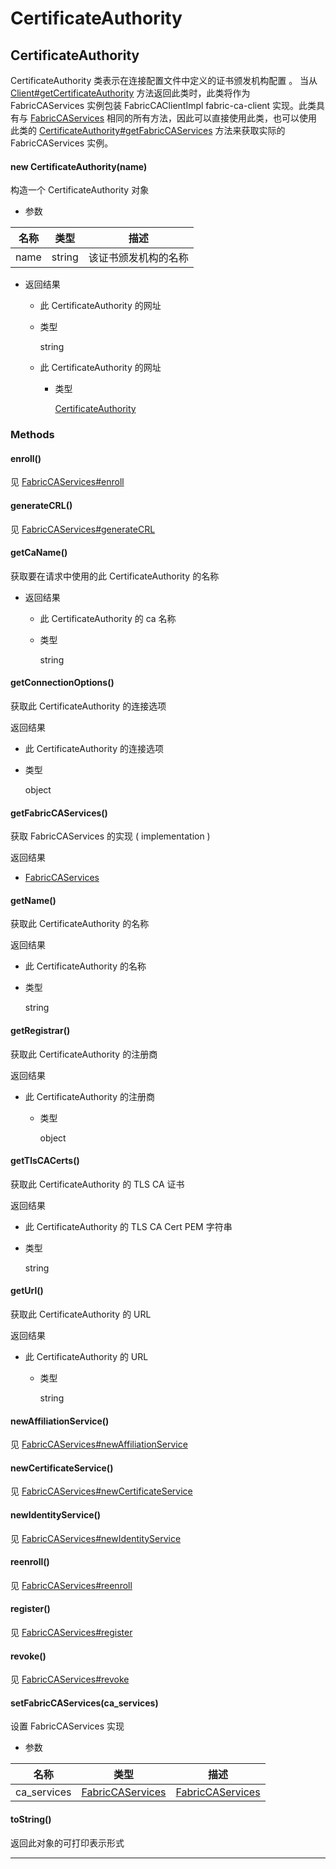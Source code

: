 <!--
 * @Author: LongZhiQiu
 * @Date: 2020-02-06 22:45:23
 * @Version: Do not edit
 * @Description: file content
 * @LastEditors: LongZhiQiu
 * @LastEditTime: 2020-02-13 18:02:44
 * @Auditor: LongZhiQiu
 -->
# CertificateAuthority

## CertificateAuthority

CertificateAuthority 类表示在连接配置文件中定义的证书颁发机构配置 。 当从 [Client#getCertificateAuthority](https://hyperledger.github.io/fabric-sdk-node/release-1.4/Client.html#getCertificateAuthority) 方法返回此类时，此类将作为 FabricCAServices 实例包装 FabricCAClientImpl fabric-ca-client 实现。此类具有与 [FabricCAServices](https://hyperledger.github.io/fabric-sdk-node/release-1.4/FabricCAServices.html) 相同的所有方法，因此可以直接使用此类，也可以使用此类的 [CertificateAuthority#getFabricCAServices](https://hyperledger.github.io/fabric-sdk-node/release-1.4/CertificateAuthority.html#getFabricCAServices) 方法来获取实际的 FabricCAServices 实例。

#### new CertificateAuthority(name)

构造一个 CertificateAuthority 对象

- 参数

| 名称 | 类型   | 描述                 |
| ---- | ------ | -------------------- |
| name | string | 该证书颁发机构的名称 |

- 返回结果

  - 此 CertificateAuthority 的网址

  - 类型

    string

  - 此 CertificateAuthority 的网址

    - 类型

      [CertificateAuthority](https://hyperledger.github.io/fabric-sdk-node/release-1.4/CertificateAuthority.html)

### Methods

#### enroll()

见 [FabricCAServices#enroll](https://hyperledger.github.io/fabric-sdk-node/release-1.4/FabricCAServices.html#enroll)

#### generateCRL()

见 [FabricCAServices#generateCRL](https://hyperledger.github.io/fabric-sdk-node/release-1.4/FabricCAServices.html#generateCRL)

#### getCaName()

获取要在请求中使用的此 CertificateAuthority 的名称

- 返回结果

  - 此 CertificateAuthority 的 ca 名称

  - 类型

    string

#### getConnectionOptions()

获取此 CertificateAuthority 的连接选项

返回结果

- 此 CertificateAuthority 的连接选项

- 类型

  object

#### getFabricCAServices()

获取 FabricCAServices 的实现 ( implementation )

返回结果

- [FabricCAServices](https://hyperledger.github.io/fabric-sdk-node/release-1.4/FabricCAServices.html)

#### getName()

获取此 CertificateAuthority 的名称

返回结果

- 此 CertificateAuthority 的名称

- 类型

  string

#### getRegistrar()

获取此 CertificateAuthority 的注册商

返回结果

- 此 CertificateAuthority 的注册商

  - 类型

    object

#### getTlsCACerts()

获取此 CertificateAuthority 的 TLS CA 证书

返回结果

- 此 CertificateAuthority 的 TLS CA Cert PEM 字符串

- 类型

  string

#### getUrl()

获取此 CertificateAuthority 的 URL

返回结果

- 此 CertificateAuthority 的 URL

  - 类型

    string

#### newAffiliationService()

见 [FabricCAServices#newAffiliationService](https://hyperledger.github.io/fabric-sdk-node/release-1.4/FabricCAServices.html#newAffiliationService)

#### newCertificateService()

见 [FabricCAServices#newCertificateService](https://hyperledger.github.io/fabric-sdk-node/release-1.4/FabricCAServices.html#newCertificateService)

#### newIdentityService()

见 [FabricCAServices#newIdentityService](https://hyperledger.github.io/fabric-sdk-node/release-1.4/FabricCAServices.html#newIdentityService)

#### reenroll()

见 [FabricCAServices#reenroll](https://hyperledger.github.io/fabric-sdk-node/release-1.4/FabricCAServices.html#reenroll)

#### register()

见 [FabricCAServices#register](https://hyperledger.github.io/fabric-sdk-node/release-1.4/FabricCAServices.html#register)

#### revoke()

见 [FabricCAServices#revoke](https://hyperledger.github.io/fabric-sdk-node/release-1.4/FabricCAServices.html#revoke)

#### setFabricCAServices(ca_services)

设置 FabricCAServices 实现

- 参数

| 名称        | 类型                                                                                                | 描述                                                                                                |
| ----------- | --------------------------------------------------------------------------------------------------- | --------------------------------------------------------------------------------------------------- |
| ca_services | [FabricCAServices](https://hyperledger.github.io/fabric-sdk-node/release-1.4/FabricCAServices.html) | [FabricCAServices](https://hyperledger.github.io/fabric-sdk-node/release-1.4/FabricCAServices.html) |

#### toString()

返回此对象的可打印表示形式

---
